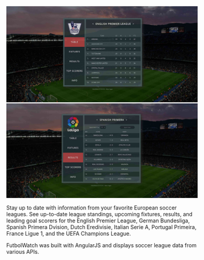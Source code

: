 <img src="/assets/futbolWatch-screenshot-1.jpg" alt="futbolWatch Screenshot" width="555" text-align="center">
<img src="/assets/futbolWatch-screenshot-2.jpg" alt="futbolWatch Screenshot" width="555" text-align="center">

Stay up to date with information from your favorite European soccer leagues. See up-to-date league standings, upcoming fixtures, results, and leading goal scorers for the English Premier League, German Bundesliga, Spanish Primera Dvision, Dutch Eredivisie, Italian Serie A, Portugal Primeira, France Ligue 1, and the UEFA Champions League.

FutbolWatch was built with AngularJS and displays soccer league data from various APIs.


